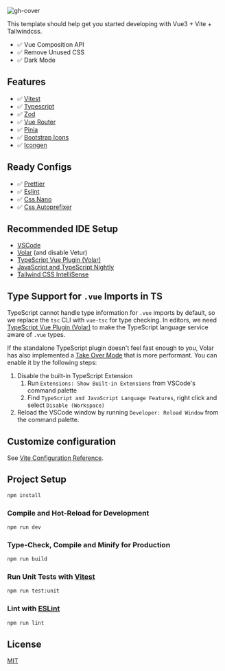 ![gh-cover](https://user-images.githubusercontent.com/25357754/205466563-97a50c70-5e40-4636-b0c8-3a5cdacdc25e.png)

This template should help get you started developing with Vue3 + Vite + Tailwindcss.

-  :white_check_mark: Vue Composition API
-  :white_check_mark: Remove Unused CSS
-  :white_check_mark: Dark Mode

## Features

-  :white_check_mark: [Vitest](https://vitest.dev)
-  :white_check_mark: [Typescript](https://www.typescriptlang.org)
-  :white_check_mark: [Zod](https://github.com/colinhacks/zod)
-  :white_check_mark: [Vue Router](https://router.vuejs.org)
-  :white_check_mark: [Pinia](https://pinia.vuejs.org)
-  :white_check_mark: [Bootstrap Icons](https://github.com/tommyip/bootstrap-icons-vue)
-  :white_check_mark: [Icongen](https://github.com/akabekobeko/npm-icon-gen)

## Ready Configs

-  :white_check_mark: [Prettier](https://prettier.io)
-  :white_check_mark: [Eslint](https://eslint.vuejs.org)
-  :white_check_mark: [Css Nano](https://cssnano.co)
-  :white_check_mark: [Css Autoprefixer](https://github.com/postcss/autoprefixer)

## Recommended IDE Setup

-  [VSCode](https://code.visualstudio.com/)
-  [Volar](https://marketplace.visualstudio.com/items?itemName=Vue.volar) (and disable Vetur)
-  [TypeScript Vue Plugin (Volar)](https://marketplace.visualstudio.com/items?itemName=Vue.vscode-typescript-vue-plugin)
-  [JavaScript and TypeScript Nightly](https://marketplace.visualstudio.com/items?itemName=ms-vscode.vscode-typescript-next)
-  [Tailwind CSS IntelliSense](https://marketplace.visualstudio.com/items?itemName=bradlc.vscode-tailwindcss)

## Type Support for `.vue` Imports in TS

TypeScript cannot handle type information for `.vue` imports by default, so we replace the `tsc` CLI with `vue-tsc` for type checking. In editors, we need [TypeScript Vue Plugin (Volar)](https://marketplace.visualstudio.com/items?itemName=Vue.vscode-typescript-vue-plugin) to make the TypeScript language service aware of `.vue` types.

If the standalone TypeScript plugin doesn't feel fast enough to you, Volar has also implemented a [Take Over Mode](https://github.com/johnsoncodehk/volar/discussions/471#discussioncomment-1361669) that is more performant. You can enable it by the following steps:

1. Disable the built-in TypeScript Extension
   1. Run `Extensions: Show Built-in Extensions` from VSCode's command palette
   2. Find `TypeScript and JavaScript Language Features`, right click and select `Disable (Workspace)`
2. Reload the VSCode window by running `Developer: Reload Window` from the command palette.

## Customize configuration

See [Vite Configuration Reference](https://vitejs.dev/config/).

## Project Setup

```sh
npm install
```

### Compile and Hot-Reload for Development

```sh
npm run dev
```

### Type-Check, Compile and Minify for Production

```sh
npm run build
```

### Run Unit Tests with [Vitest](https://vitest.dev/)

```sh
npm run test:unit
```

### Lint with [ESLint](https://eslint.org/)

```sh
npm run lint
```

## License

[MIT](https://github.com/72fcosta/vue3-vite-tailwindcss/blob/master/LICENSE.md)
